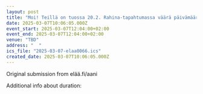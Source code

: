```yaml
---
layout: post
title: "Moi! Teillä on tuossa 20.2. Rahina-tapahtumassa väärä päivämäärä, tuisi olla 20.3."
date: 2025-03-07T10:06:05.000Z
event_start: 2025-03-07T12:04:00+02:00
event_end: 2025-03-07T12:04:00+02:00
venue: "TBD"
address: "  "
ics_file: "2025-03-07-elaa0066.ics"
created_date: 2025-03-07T10:06:05.000Z
---
```


Original submission from elää.fi/aani  
  
  
Additional info about duration: 
